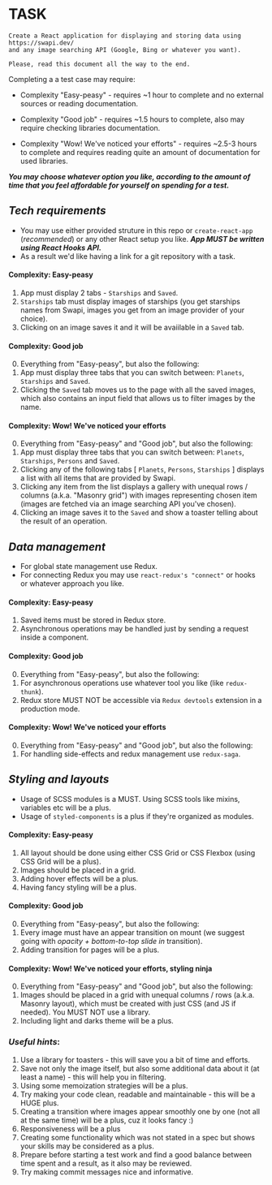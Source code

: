 # TASK

```
Create a React application for displaying and storing data using https://swapi.dev/
and any image searching API (Google, Bing or whatever you want).

Please, read this document all the way to the end.
```

Completing a a test case may require:

-   Complexity "Easy-peasy" - requires ~1 hour to complete and no external sources or reading documentation.

-   Complexity "Good job" - requires ~1.5 hours to complete, also may require checking libraries documentation.

-   Complexity "Wow! We've noticed your efforts" - requires ~2.5-3 hours to complete and requires reading quite an amount of documentation for used libraries.

_**You may choose whatever option you like, according to the amount of time
that you feel affordable for yourself on spending for a test.**_

## _Tech requirements_

-   You may use either provided struture in this repo or `create-react-app` (_recommended_) or any other React setup you like. _**App MUST be written using React Hooks API.**_
-   As a result we'd like having a link for a git repository with a task.

#### **Complexity: Easy-peasy**

1. App must display 2 tabs - `Starships` and `Saved`.
2. `Starships` tab must display images of starships (you get starships names from Swapi, images you get from an image provider of your choice).
3. Clicking on an image saves it and it will be avaiilable in a `Saved` tab.

#### **Complexity: Good job**

0. Everything from "Easy-peasy", but also the following:
1. App must display three tabs that you can switch between: `Planets`, `Starships` and `Saved`.
2. Clicking the `Saved` tab moves us to the page with all the saved images, which also contains an input field that allows us to filter images by the name.

#### **Complexity: Wow! We've noticed your efforts**

0. Everything from "Easy-peasy" and "Good job", but also the following:
1. App must display three tabs that you can switch between: `Planets`, `Starships`, `Persons` and `Saved`.
2. Clicking any of the following tabs [ `Planets`, `Persons`, `Starships` ] displays a list with all items that are provided by Swapi.
3. Clicking any item from the list displays a gallery with unequal rows / columns (a.k.a. "Masonry grid") with images representing chosen item (images are fetched via an image searching API you've chosen).
4. Clicking an image saves it to the `Saved` and show a toaster telling about the result of an operation.

## _Data management_

-   For global state management use Redux.
-   For connecting Redux you may use `react-redux's "connect"` or hooks or whatever approach you like.

#### **Complexity: Easy-peasy**

1. Saved items must be stored in Redux store.
2. Asynchronous operations may be handled just by sending a request inside a component.

#### **Complexity: Good job**

0. Everything from "Easy-peasy", but also the following:
1. For asynchronous operations use whatever tool you like (like `redux-thunk`).
2. Redux store MUST NOT be accessible via `Redux devtools` extension in a production mode.

#### **Complexity: Wow! We've noticed your efforts**

0. Everything from "Easy-peasy" and "Good job", but also the following:
1. For handling side-effects and redux management use `redux-saga`.

## _Styling and layouts_

-   Usage of SCSS modules is a MUST. Using SCSS tools like mixins, variables etc will be a plus.
-   Usage of `styled-components` is a plus if they're organized as modules.

#### **Complexity: Easy-peasy**

1. All layout should be done using either CSS Grid or CSS Flexbox (using CSS Grid will be a plus).
2. Images should be placed in a grid.
3. Adding hover effects will be a plus.
4. Having fancy styling will be a plus.

#### **Complexity: Good job**

0. Everything from "Easy-peasy", but also the following:
1. Every image must have an appear transition on mount (we suggest going with _opacity + bottom-to-top slide in_ transition).
2. Adding transition for pages will be a plus.

#### **Complexity: Wow! We've noticed your efforts, styling ninja**

0. Everything from "Easy-peasy" and "Good job", but also the following:
1. Images should be placed in a grid with unequal columns / rows (a.k.a. Masonry layout), which must be created with just CSS (and JS if needed). You MUST NOT use a library.
2. Including light and darks theme will be a plus.

### _Useful hints_:

1. Use a library for toasters - this will save you a bit of time and efforts.
2. Save not only the image itself, but also some additional data about it (at least a name) - this will help you in filtering.
3. Using some memoization strategies will be a plus.
4. Try making your code clean, readable and maintainable - this will be a HUGE plus.
5. Creating a transition where images appear smoothly one by one (not all at the same time) will be a plus, cuz it looks fancy :)
6. Responsiveness will be a plus
7. Creating some functionality which was not stated in a spec but shows your skills may be considered as a plus.
8. Prepare before starting a test work and find a good balance between time spent and a result, as it also may be reviewed.
9. Try making commit messages nice and informative.
